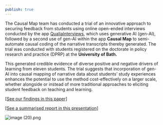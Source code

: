 ```yaml
---
publish: true
---
```


The Causal Map team has conducted a trial of an innovative approach to securing feedback from students using online open-ended interviews conducted by the app [QualiaInterviews](https://qualia-interviews.bullet.site/home/), which uses generative AI (gen-AI), followed by a second use of gen-AI within the app **Causal Map** to semi-automate causal coding of the narrative transcripts thereby generated. The trial was conducted with students registered on the doctorate in policy research and practice (DPRP) at the **University of Bath.** 

This generated credible evidence of diverse positive and negative drivers of learning from eleven students. The trial suggests that incorporation of gen-AI into causal mapping of narrative data about students’ study experiences enhances the potential to use the method cost-effectively on a larger scale, whether alongside or instead of more traditional approaches to eliciting student feedback on teaching and learning.

[[See our findings in this paper]](https://drive.google.com/file/d/1Ghx5bfvnGdE9R6PJrG9KT2SpzD2CiDDP/view?usp=sharing)

[[See a summarised report in this presentation]](https://drive.google.com/file/d/1YuT5IbIMYlcx-vlvkZfycByc94s6kCX-/view?usp=sharing)

![image (20).png](image_(20).png)